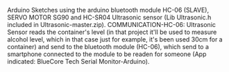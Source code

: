 Arduino Sketches using the arduino bluetooth module HC-06 (SLAVE), SERVO MOTOR SG90 and HC-SR04 Ultrasonic sensor (Lib Ultrasonic.h included in Ultrasonic-master.zip).
COMMUNICATION-HC-06: Ultrasonic Sensor reads the container's level (in that project it'll be used to measure alcohol level, which in that case just for example, it's been used 30cm for a container) and send to the bluetooth module (HC-06), which send to a smartphone connected to the module to be readen for someone (App indicated: BlueCore Tech Serial Monitor-Arduino).
